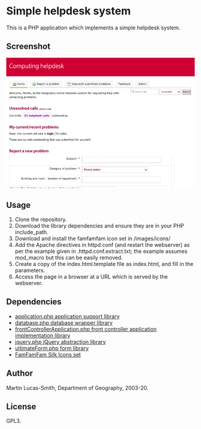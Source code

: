 Simple helpdesk system
======================

This is a PHP application which implements a simple helpdesk system.

Screenshot
----------

![Screenshot](screenshot.png)


Usage
-----

1. Clone the repository.
2. Download the library dependencies and ensure they are in your PHP include_path.
3. Download and install the famfamfam icon set in /images/icons/
4. Add the Apache directives in httpd.conf (and restart the webserver) as per the example given in .httpd.conf.extract.txt; the example assumes mod_macro but this can be easily removed.
5. Create a copy of the index.html.template file as index.html, and fill in the parameters.
6. Access the page in a browser at a URL which is served by the webserver.


Dependencies
------------

* [application.php application support library](https://download.geog.cam.ac.uk/projects/application/)
* [database.php database wrapper library](https://download.geog.cam.ac.uk/projects/database/)
* [frontControllerApplication.php front controller application implementation library](https://download.geog.cam.ac.uk/projects/frontcontrollerapplication/)
* [jquery.php jQuery abstraction library](https://download.geog.cam.ac.uk/projects/jquery/)
* [ultimateForm.php form library](https://download.geog.cam.ac.uk/projects/ultimateform/)
* [FamFamFam Silk Icons set](http://www.famfamfam.com/lab/icons/silk/)


Author
------

Martin Lucas-Smith, Department of Geography, 2003-20.


License
-------

GPL3.

